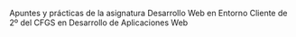 Apuntes y prácticas de la asignatura Desarrollo Web en Entorno Cliente de 2º del CFGS en Desarrollo de Aplicaciones Web 